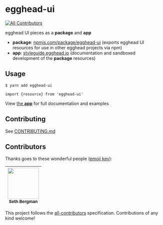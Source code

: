 # egghead-ui
[![All Contributors](https://img.shields.io/badge/all_contributors-1-orange.svg?style=flat-square)](#contributors)

egghead UI pieces as a **package** and **app**
- **package**: [npmjs.com/package/egghead-ui](https://npmjs.com/package/egghead-ui) (exports egghead UI resources for use in other egghead projects via npm)
- **app**: [styleguide.egghead.io](https://styleguide.egghead.io) (documentation and sandboxed development of the **package** resources)

## Usage

```
$ yarn add egghead-ui
```

```
import {resource} from 'egghead-ui'
```

View [the **app**](https://styleguide.egghead.io) for full documentation and examples

## Contributing

See [CONTRIBUTING.md](CONTRIBUTING.md)

## Contributors

Thanks goes to these wonderful people ([emoji key](https://github.com/kentcdodds/all-contributors#emoji-key)):

<!-- ALL-CONTRIBUTORS-LIST:START - Do not remove or modify this section -->
| [<img src="https://avatars3.githubusercontent.com/u/8031689?v=4" width="100px;"/><br /><sub>Seth Bergman</sub>](https://sethbergman.com)<br /> |
| :---: |
<!-- ALL-CONTRIBUTORS-LIST:END -->

This project follows the [all-contributors](https://github.com/kentcdodds/all-contributors) specification. Contributions of any kind welcome!
